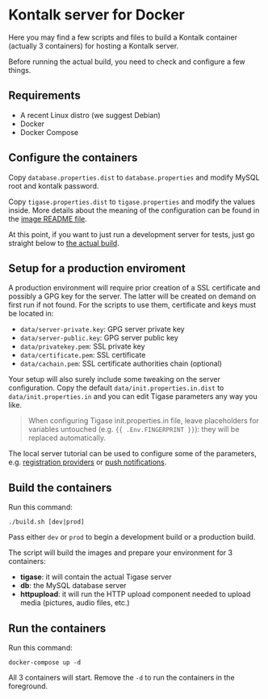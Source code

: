 Kontalk server for Docker
=========================

Here you may find a few scripts and files to build a Kontalk container
(actually 3 containers) for hosting a Kontalk server.

Before running the actual build, you need to check and configure a few things.

## Requirements

* A recent Linux distro (we suggest Debian)
* Docker
* Docker Compose

## Configure the containers

Copy `database.properties.dist` to `database.properties` and modify MySQL root
and kontalk password.

Copy  `tigase.properties.dist` to `tigase.properties` and modify the values
inside. More details about the meaning of the configuration can be found in
the [image README file](tigase/README.md).

At this point, if you want to just run a development server for tests, just
go straight below to [the actual build](#build-the-containers).

## Setup for a production enviroment

A production environment will require prior creation of a SSL certificate and
possibly a GPG key for the server. The latter will be created on demand on
first run if not found. For the scripts to use them, certificate and keys must
be located in:

* `data/server-private.key`: GPG server private key
* `data/server-public.key`: GPG server public key
* `data/privatekey.pem`: SSL private key
* `data/certificate.pem`: SSL certificate
* `data/cachain.pem`: SSL certificate authorities chain (optional)

Your setup will also surely include some tweaking on the server configuration.
Copy the default `data/init.properties.in.dist` to `data/init.properties.in`
and you can edit Tigase parameters any way you like.

> When configuring Tigase init.properties.in file, leave placeholders for
variables untouched (e.g. `{{ .Env.FINGERPRINT }}`): they will be replaced
automatically.

The local server tutorial can be used to configure some of the parameters,
e.g. [registration providers](/docs/local-server-howto.md#registration) or
[push notifications](/docs/local-server-howto.md#push-notifications).

## Build the containers

Run this command:

```
./build.sh [dev|prod]
```

Pass either `dev` or `prod` to begin a development build or a production build.

The script will build the images and prepare your environment for 3 containers:

* **tigase**: it will contain the actual Tigase server
* **db**: the MySQL database server
* **httpupload**: it will run the HTTP upload component needed to upload media (pictures, audio files, etc.)

## Run the containers

Run this command:

```
docker-compose up -d
```

All 3 containers will start. Remove the `-d` to run the containers in the foreground.
